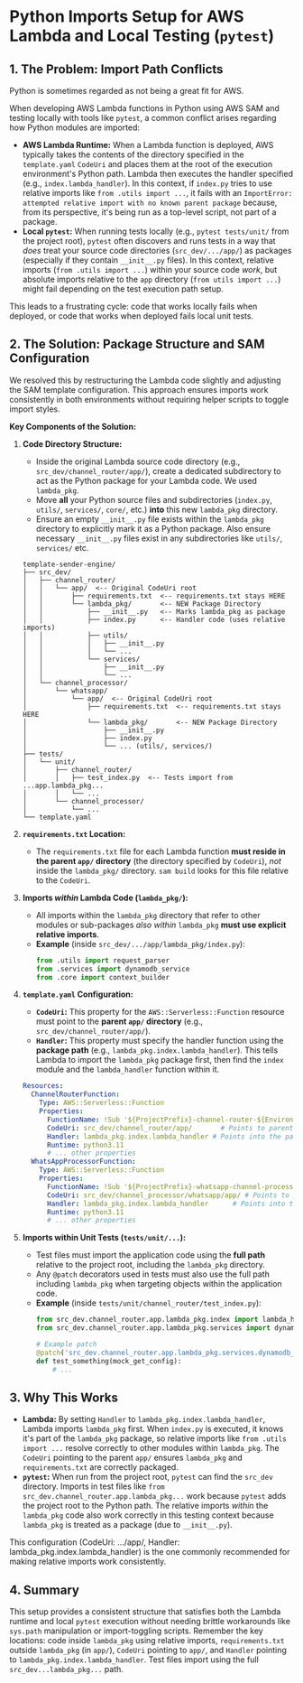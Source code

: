 # Python Imports Setup for AWS Lambda and Local Testing (`pytest`)

## 1. The Problem: Import Path Conflicts

Python is sometimes regarded as not being a great fit for AWS. 

When developing AWS Lambda functions in Python using AWS SAM and testing locally with tools like `pytest`, a common conflict arises regarding how Python modules are imported:

*   **AWS Lambda Runtime:** When a Lambda function is deployed, AWS typically takes the contents of the directory specified in the `template.yaml` `CodeUri` and places them at the root of the execution environment's Python path. Lambda then executes the handler specified (e.g., `index.lambda_handler`). In this context, if `index.py` tries to use relative imports like `from .utils import ...`, it fails with an `ImportError: attempted relative import with no known parent package` because, from its perspective, it's being run as a top-level script, not part of a package.
*   **Local `pytest`:** When running tests locally (e.g., `pytest tests/unit/` from the project root), `pytest` often discovers and runs tests in a way that *does* treat your source code directories (`src_dev/.../app/`) as packages (especially if they contain `__init__.py` files). In this context, relative imports (`from .utils import ...`) within your source code *work*, but absolute imports relative to the `app` directory (`from utils import ...`) might fail depending on the test execution path setup.

This leads to a frustrating cycle: code that works locally fails when deployed, or code that works when deployed fails local unit tests.

## 2. The Solution: Package Structure and SAM Configuration

We resolved this by restructuring the Lambda code slightly and adjusting the SAM template configuration. This approach ensures imports work consistently in both environments without requiring helper scripts to toggle import styles. 

**Key Components of the Solution:**

1.  **Code Directory Structure:**
    *   Inside the original Lambda source code directory (e.g., `src_dev/channel_router/app/`), create a dedicated subdirectory to act as the Python package for your Lambda code. We used `lambda_pkg`.
    *   Move **all** your Python source files and subdirectories (`index.py`, `utils/`, `services/`, `core/`, etc.) **into** this new `lambda_pkg` directory.
    *   Ensure an empty `__init__.py` file exists within the `lambda_pkg` directory to explicitly mark it as a Python package. Also ensure necessary `__init__.py` files exist in any subdirectories like `utils/`, `services/` etc.

    ```
    template-sender-engine/
    ├── src_dev/
    │   ├── channel_router/
    │   │   └── app/  <-- Original CodeUri root
    │   │       ├── requirements.txt  <-- requirements.txt stays HERE
    │   │       └── lambda_pkg/       <-- NEW Package Directory
    │   │           ├── __init__.py   <-- Marks lambda_pkg as package
    │   │           ├── index.py      <-- Handler code (uses relative imports)
    │   │           ├── utils/
    │   │           │   ├── __init__.py
    │   │           │   └── ...
    │   │           └── services/
    │   │               ├── __init__.py
    │   │               └── ...
    │   └── channel_processor/
    │       └── whatsapp/
    │           └── app/  <-- Original CodeUri root
    │               ├── requirements.txt  <-- requirements.txt stays HERE
    │               └── lambda_pkg/       <-- NEW Package Directory
    │                   ├── __init__.py
    │                   ├── index.py
    │                   └── ... (utils/, services/)
    ├── tests/
    │   └── unit/
    │       ├── channel_router/
    │       │   ├── test_index.py  <-- Tests import from ...app.lambda_pkg...
    │       │   └── ...
    │       └── channel_processor/
    │           └── ...
    └── template.yaml
    ```

2.  **`requirements.txt` Location:**
    *   The `requirements.txt` file for each Lambda function **must reside in the parent `app/` directory** (the directory specified by `CodeUri`), *not* inside the `lambda_pkg/` directory. `sam build` looks for this file relative to the `CodeUri`.

3.  **Imports *within* Lambda Code (`lambda_pkg/`):**
    *   All imports within the `lambda_pkg` directory that refer to other modules or sub-packages *also within* `lambda_pkg` **must use explicit relative imports**.
    *   **Example** (inside `src_dev/.../app/lambda_pkg/index.py`):
        ```python
        from .utils import request_parser
        from .services import dynamodb_service
        from .core import context_builder
        ```

4.  **`template.yaml` Configuration:**
    *   **`CodeUri`:** This property for the `AWS::Serverless::Function` resource must point to the **parent `app/` directory** (e.g., `src_dev/channel_router/app/`).
    *   **`Handler`:** This property must specify the handler function using the **package path** (e.g., `lambda_pkg.index.lambda_handler`). This tells Lambda to import the `lambda_pkg` package first, then find the `index` module and the `lambda_handler` function within it.

    ```yaml
    Resources:
      ChannelRouterFunction:
        Type: AWS::Serverless::Function
        Properties:
          FunctionName: !Sub '${ProjectPrefix}-channel-router-${EnvironmentName}'
          CodeUri: src_dev/channel_router/app/       # Points to parent dir
          Handler: lambda_pkg.index.lambda_handler # Points into the package
          Runtime: python3.11
          # ... other properties
      WhatsAppProcessorFunction:
        Type: AWS::Serverless::Function
        Properties:
          FunctionName: !Sub '${ProjectPrefix}-whatsapp-channel-processor-${EnvironmentName}'
          CodeUri: src_dev/channel_processor/whatsapp/app/ # Points to parent dir
          Handler: lambda_pkg.index.lambda_handler      # Points into the package
          Runtime: python3.11
          # ... other properties
    ```

5.  **Imports within Unit Tests (`tests/unit/...`):**
    *   Test files must import the application code using the **full path** relative to the project root, including the `lambda_pkg` directory.
    *   Any `@patch` decorators used in tests must also use the full path including `lambda_pkg` when targeting objects within the application code.
    *   **Example** (inside `tests/unit/channel_router/test_index.py`):
        ```python
        from src_dev.channel_router.app.lambda_pkg.index import lambda_handler
        from src_dev.channel_router.app.lambda_pkg.services import dynamodb_service # If importing directly

        # Example patch
        @patch('src_dev.channel_router.app.lambda_pkg.services.dynamodb_service.get_company_config')
        def test_something(mock_get_config):
            # ...
        ```

## 3. Why This Works

*   **Lambda:** By setting `Handler` to `lambda_pkg.index.lambda_handler`, Lambda imports `lambda_pkg` first. When `index.py` is executed, it knows it's part of the `lambda_pkg` package, so relative imports like `from .utils import ...` resolve correctly to other modules within `lambda_pkg`. The `CodeUri` pointing to the parent `app/` ensures `lambda_pkg` and `requirements.txt` are correctly packaged.
*   **`pytest`:** When run from the project root, `pytest` can find the `src_dev` directory. Imports in test files like `from src_dev.channel_router.app.lambda_pkg...` work because `pytest` adds the project root to the Python path. The relative imports *within* the `lambda_pkg` code also work correctly in this testing context because `lambda_pkg` is treated as a package (due to `__init__.py`).

This configuration (CodeUri: .../app/, Handler: lambda_pkg.index.lambda_handler) is the one commonly recommended for making relative imports work consistently.

## 4. Summary

This setup provides a consistent structure that satisfies both the Lambda runtime and local `pytest` execution without needing brittle workarounds like `sys.path` manipulation or import-toggling scripts. Remember the key locations: code inside `lambda_pkg` using relative imports, `requirements.txt` outside `lambda_pkg` (in `app/`), `CodeUri` pointing to `app/`, and `Handler` pointing to `lambda_pkg.index.lambda_handler`. Test files import using the full `src_dev...lambda_pkg...` path.
